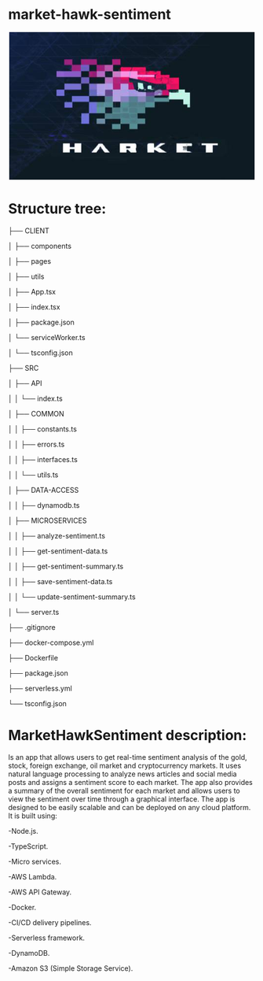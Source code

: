 # market-hawk-sentiment
  
<p align="center">
  
  <img src="hawk1.jpg" width="500" height="300">
  
</p>

# Structure tree:

├── CLIENT

│   ├── components

│   ├── pages

│   ├── utils

│   ├── App.tsx

│   ├── index.tsx

│   ├── package.json

│   └── serviceWorker.ts

│   └── tsconfig.json

├── SRC

│   ├── API

│   │   └── index.ts

│   ├── COMMON

│   │   ├── constants.ts

│   │   ├── errors.ts

│   │   ├── interfaces.ts

│   │   └── utils.ts

│   ├── DATA-ACCESS

│   │   ├── dynamodb.ts

│   ├── MICROSERVICES

│   │   ├── analyze-sentiment.ts

│   │   ├── get-sentiment-data.ts

│   │   ├── get-sentiment-summary.ts

│   │   ├── save-sentiment-data.ts

│   │   └── update-sentiment-summary.ts

│   └── server.ts

├── .gitignore

├── docker-compose.yml

├── Dockerfile

├── package.json

├── serverless.yml

└── tsconfig.json



# MarketHawkSentiment description:

Is an app that allows users to get real-time sentiment analysis of the gold, stock, foreign exchange, oil market and cryptocurrency markets. It uses natural language processing to analyze news articles and social media posts and assigns a sentiment score to each market. The app also provides a summary of the overall sentiment for each market and allows users to view the sentiment over time through a graphical interface. The app is designed to be easily scalable and can be deployed on any cloud platform. It is built using:

-Node.js.

-TypeScript.

-Micro services.

-AWS Lambda.

-AWS API Gateway.

-Docker.

-CI/CD delivery pipelines.

-Serverless framework.

-DynamoDB.

-Amazon S3 (Simple Storage Service).
